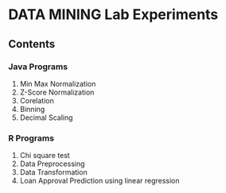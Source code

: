 # DATA MINING Lab Experiments

## Contents

### Java Programs
1. Min Max Normalization
2. Z-Score Normalization
3. Corelation
4. Binning
5. Decimal Scaling

### R Programs
1. Chi square test
2. Data Preprocessing
3. Data Transformation
4. Loan Approval Prediction using linear regression
